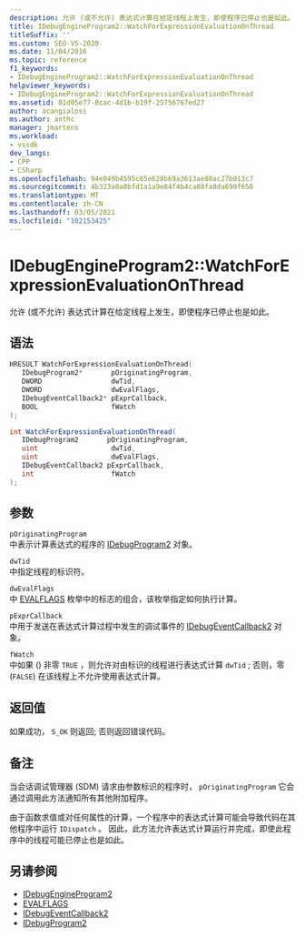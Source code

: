 ```yaml
---
description: 允许 (或不允许) 表达式计算在给定线程上发生，即使程序已停止也是如此。
title: IDebugEngineProgram2::WatchForExpressionEvaluationOnThread
titleSuffix: ''
ms.custom: SEO-VS-2020
ms.date: 11/04/2016
ms.topic: reference
f1_keywords:
- IDebugEngineProgram2::WatchForExpressionEvaluationOnThread
helpviewer_keywords:
- IDebugEngineProgram2::WatchForExpressionEvaluationOnThread
ms.assetid: 01d05e77-8cac-4d1b-b19f-25756767ed27
author: acangialosi
ms.author: anthc
manager: jmartens
ms.workload:
- vssdk
dev_langs:
- CPP
- CSharp
ms.openlocfilehash: 94e049b4595c85e628b69a3613ae88ac27b013c7
ms.sourcegitcommit: 4b323a8a8bfd1a1a9e84f4b4ca88fa8da690f656
ms.translationtype: MT
ms.contentlocale: zh-CN
ms.lasthandoff: 03/05/2021
ms.locfileid: "102153425"
---
```

# <a name="idebugengineprogram2watchforexpressionevaluationonthread"></a>IDebugEngineProgram2::WatchForExpressionEvaluationOnThread
允许 (或不允许) 表达式计算在给定线程上发生，即使程序已停止也是如此。

## <a name="syntax"></a>语法

```cpp
HRESULT WatchForExpressionEvaluationOnThread( 
   IDebugProgram2*       pOriginatingProgram,
   DWORD                 dwTid,
   DWORD                 dwEvalFlags,
   IDebugEventCallback2* pExprCallback,
   BOOL                  fWatch
);
```

```csharp
int WatchForExpressionEvaluationOnThread( 
   IDebugProgram2       pOriginatingProgram,
   uint                  dwTid,
   uint                  dwEvalFlags,
   IDebugEventCallback2 pExprCallback,
   int                   fWatch
);
```

## <a name="parameters"></a>参数
`pOriginatingProgram`\
中表示计算表达式的程序的 [IDebugProgram2](../../../extensibility/debugger/reference/idebugprogram2.md) 对象。

`dwTid`\
中指定线程的标识符。

`dwEvalFlags`\
中 [EVALFLAGS](../../../extensibility/debugger/reference/evalflags.md) 枚举中的标志的组合，该枚举指定如何执行计算。

`pExprCallback`\
中用于发送在表达式计算过程中发生的调试事件的 [IDebugEventCallback2](../../../extensibility/debugger/reference/idebugeventcallback2.md) 对象。

`fWatch`\
中如果 () 非零 `TRUE` ，则允许对由标识的线程进行表达式计算 `dwTid` ; 否则，零 (`FALSE`) 在该线程上不允许使用表达式计算。

## <a name="return-value"></a>返回值
 如果成功， `S_OK` 则返回; 否则返回错误代码。

## <a name="remarks"></a>备注
 当会话调试管理器 (SDM) 请求由参数标识的程序时， `pOriginatingProgram` 它会通过调用此方法通知所有其他附加程序。

 由于函数求值或对任何属性的计算，一个程序中的表达式计算可能会导致代码在其他程序中运行 `IDispatch` 。 因此，此方法允许表达式计算运行并完成，即使此程序中的线程可能已停止也是如此。

## <a name="see-also"></a>另请参阅
- [IDebugEngineProgram2](../../../extensibility/debugger/reference/idebugengineprogram2.md)
- [EVALFLAGS](../../../extensibility/debugger/reference/evalflags.md)
- [IDebugEventCallback2](../../../extensibility/debugger/reference/idebugeventcallback2.md)
- [IDebugProgram2](../../../extensibility/debugger/reference/idebugprogram2.md)
